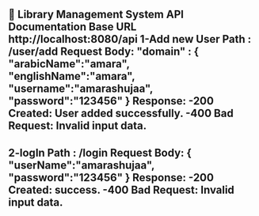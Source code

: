 📖 Library Management System API Documentation
Base URL
http://localhost:8080/api
1-Add new User 
Path : /user/add
Request Body:
"domain" : {
"arabicName":"amara",
"englishName":"amara",
"username":"amarashujaa",
"password":"123456"
}
Response:
-200 Created: User added successfully.
-400 Bad Request: Invalid input data.
------------------------------------------------------------
2-logIn 
Path : /login
Request Body:
{
    "userName":"amarashujaa",
    "password":"123456"
}
Response:
-200 Created: success.
-400 Bad Request: Invalid input data.
--------------------------------------------------------------------


